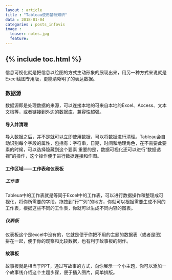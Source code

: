 ```yaml
---
layout : article
title : "Tableau使用基础知识"
data : 2018-01-04
categories : posts_infovis
image :
  teaser: notes.jpg
  feature:
---
```

{% include toc.html %}
---

信息可视化就是把信息以绘图的方式生动形象的展现出来，用另一种方式来说就是Excel绘图专用版，更能清晰明了的表达数据。


### 数据源
数据源即是处理数据的来源，可以连接本地的可来自本地的Excel、Access、文本文档等，或者链接到外边的数据库，兼容性超强。

#### 导入并清理
导入数据之后，并不是就可以立即使用数据，可以将数据进行清理。Tableau会自动识别每个字段的属性，包括有：字符串，日期，时间和地理角色，在不需要此要素的时候，可以选择隐藏到这个要素
重要的是，数据可视化还可以进行“数据透视”的操作，这个操作便于进行数据连接和作图。


#### 工作区域——工作表和仪表板

##### 工作表
Tableua中的工作表就是等同于Excel中的工作表，可以进行数据操作和整理成可视化，将你所需要的字段，拖拽到“行”“列”的地方，你就可以根据需要生成不同的工作表，根据这些不同的工作表，你就可以生成不同内容的图表。
##### 仪表板
仪表板这个是excel中没有的，它就是便于你把不用的主题的数据表（或者是图）拼在一起，便于你的观察和比较数据，也有利于故事板的制作。

#### 故事板
故事板就是相当于PPT，通过写故事的方式，向你展示一个小主题，你可以添加一个故事线介绍这个主题步骤，便于插入图片，简单排版。

